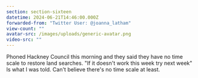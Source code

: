 ```yaml
---
section: section-sixteen
datetime: 2024-06-21T14:46:00.000Z
forwarded-from: "Twitter User: @joanna_latham"
view-count: ""
avatar-src: /images/uploads/generic-avatar.png
video-src: ""
---
```

Phoned Hackney Council this morning and they said they have no time scale to restore land searches. "If it doesn't work this week try next week" Is what I was told. Can't believe there's no time scale at least.
